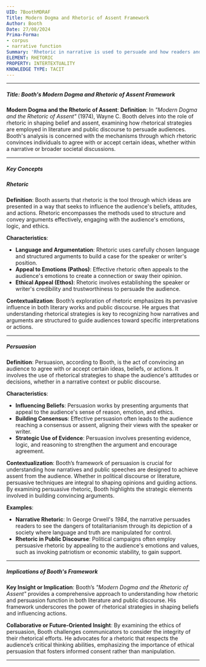 ```yaml
---
UID: 7BoothMDRAF
Title: Modern Dogma and Rhetoric of Assent Framework
Author: Booth
Date: 27/08/2024
Prima-Forma:
- corpus
- narrative function
Summary: 'Rhetoric in narrative is used to persuade and how readers and audiences navigate the complexities of rhetorical argumentation. '
ELEMENT: RHETORIC
PROPERTY: INTERTEXTUALITY
KNOWLEDGE TYPE: TACIT
---
```


---

##### Title: **Booth's Modern Dogma and Rhetoric of Assent Framework**

**Modern Dogma and the Rhetoric of Assent**:
   **Definition**: In *"Modern Dogma and the Rhetoric of Assent"* (1974), Wayne C. Booth delves into the role of rhetoric in shaping belief and assent, examining how rhetorical strategies are employed in literature and public discourse to persuade audiences. Booth's analysis is concerned with the mechanisms through which rhetoric convinces individuals to agree with or accept certain ideas, whether within a narrative or broader societal discussions.

---

##### Key Concepts

##### Rhetoric

**Definition**:
   Booth asserts that rhetoric is the tool through which ideas are presented in a way that seeks to influence the audience's beliefs, attitudes, and actions. Rhetoric encompasses the methods used to structure and convey arguments effectively, engaging with the audience's emotions, logic, and ethics.

**Characteristics**:
   - **Language and Argumentation**: Rhetoric uses carefully chosen language and structured arguments to build a case for the speaker or writer's position.
   - **Appeal to Emotions (Pathos)**: Effective rhetoric often appeals to the audience's emotions to create a connection or sway their opinion.
   - **Ethical Appeal (Ethos)**: Rhetoric involves establishing the speaker or writer's credibility and trustworthiness to persuade the audience.

**Contextualization**:
   Booth’s exploration of rhetoric emphasizes its pervasive influence in both literary works and public discourse. He argues that understanding rhetorical strategies is key to recognizing how narratives and arguments are structured to guide audiences toward specific interpretations or actions.

---

##### Persuasion

**Definition**:
   Persuasion, according to Booth, is the act of convincing an audience to agree with or accept certain ideas, beliefs, or actions. It involves the use of rhetorical strategies to shape the audience's attitudes or decisions, whether in a narrative context or public discourse.

**Characteristics**:
   - **Influencing Beliefs**: Persuasion works by presenting arguments that appeal to the audience's sense of reason, emotion, and ethics.
   - **Building Consensus**: Effective persuasion often leads to the audience reaching a consensus or assent, aligning their views with the speaker or writer.
   - **Strategic Use of Evidence**: Persuasion involves presenting evidence, logic, and reasoning to strengthen the argument and encourage agreement.

**Contextualization**:
   Booth’s framework of persuasion is crucial for understanding how narratives and public speeches are designed to achieve assent from the audience. Whether in political discourse or literature, persuasive techniques are integral to shaping opinions and guiding actions. By examining persuasive rhetoric, Booth highlights the strategic elements involved in building convincing arguments.

**Examples**:
   - **Narrative Rhetoric**: In George Orwell's *1984*, the narrative persuades readers to see the dangers of totalitarianism through its depiction of a society where language and truth are manipulated for control.
   - **Rhetoric in Public Discourse**: Political campaigns often employ persuasive rhetoric by appealing to the audience's emotions and values, such as invoking patriotism or economic stability, to gain support.

---

##### Implications of Booth's Framework

**Key Insight or Implication**:
   Booth’s *"Modern Dogma and the Rhetoric of Assent"* provides a comprehensive approach to understanding how rhetoric and persuasion function in both literature and public discourse. His framework underscores the power of rhetorical strategies in shaping beliefs and influencing actions.

**Collaborative or Future-Oriented Insight**:
   By examining the ethics of persuasion, Booth challenges communicators to consider the integrity of their rhetorical efforts. He advocates for a rhetoric that respects the audience’s critical thinking abilities, emphasizing the importance of ethical persuasion that fosters informed consent rather than manipulation.

---
